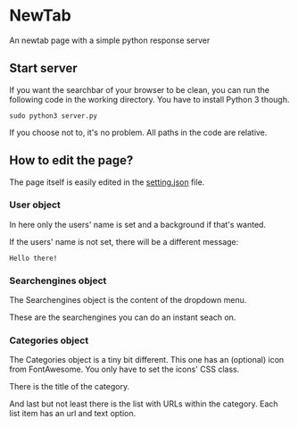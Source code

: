 # NewTab
An newtab page with a simple python response server

## Start server
If you want the searchbar of your browser to be clean, you can run the following code in the working directory. You have to install Python 3 though.
```
sudo python3 server.py
```
If you choose not to, it's no problem. All paths in the code are relative.

## How to edit the page?
The page itself is easily edited in the [setting.json](js/settings.json) file.

### User object
In here only the users' name is set and a background if that's wanted.

If the users' name is not set, there will be a different message:
```
Hello there!
```

### Searchengines object
The Searchengines object is the content of the dropdown menu.

These are the searchengines you can do an instant seach on.

### Categories object
The Categories object is a tiny bit different.
This one has an (optional) icon from FontAwesome. You only have to set the icons' CSS class.

There is the title of the category.

And last but not least there is the list with URLs within the category.
Each list item has an url and text option.
